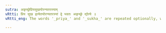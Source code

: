 ```yaml
---
sutra: अकृच्छ्रेप्रियसुखयोरन्यतरस्याम्
vRtti: प्रिय सुख इत्येतयोरन्यतरस्यां द्वे भवतः अकृच्छ्रे द्योत्ये ॥
vRtti_eng: The words '_priya_' and '_sukha_' are repeated optionally, when they mean 'easily, without any difficulty'.

---
```

